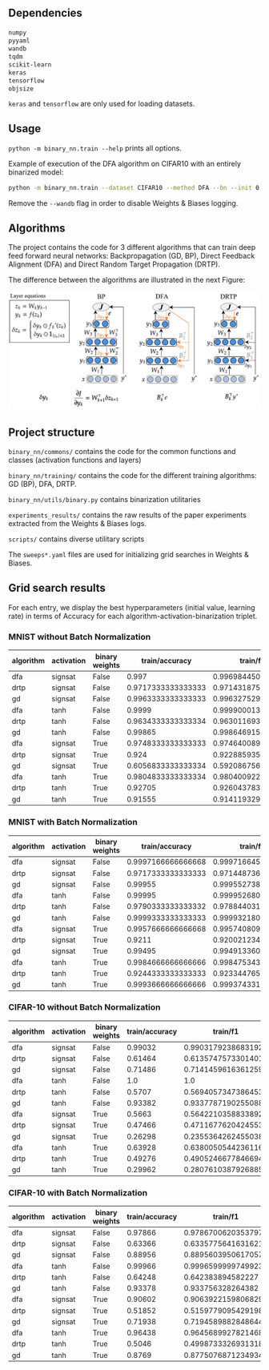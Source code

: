 ## Dependencies

```
numpy
pyyaml
wandb
tqdm
scikit-learn
keras
tensorflow
objsize
```

`keras` and `tensorflow` are only used for loading datasets.

## Usage

`python -m binary_nn.train --help` prints all options.

Example of execution of the DFA algorithm on CIFAR10 with an entirely binarized model:

```sh
python -m binary_nn.train --dataset CIFAR10 --method DFA --bn --init 0.001 --lr 0.0001 --hidden-act signsat -v -b 128 --epochs 100 --hidden 700,500,300,200 --binarize --weight-clipping 1 --wandb --run-name auto
```

Remove the `--wandb` flag in order to disable Weights & Biases logging.


## Algorithms

The project contains the code for 3 different algorithms that can train deep feed forward neural networks:
Backpropagation (GD, BP), Direct Feedback Alignment (DFA) and Direct Random Target Propagation (DRTP).

The difference between the algorithms are illustrated in the next Figure:

![algorithms](figures/algorithms_diagram_bp_dfa_drtp.png)


## Project structure

`binary_nn/commons/` contains the code for the common functions and classes (activation functions and layers)

`binary_nn/training/` contains the code for the different training algorithms: GD (BP), DFA, DRTP.

`binary_nn/utils/binary.py` contains binarization utilitaries

`experiments_results/` contains the raw results of the paper experiments extracted from the Weights & Biases logs.

`scripts/` contains diverse utilitary scripts

The `sweeps*.yaml` files are used for initializing grid searches in Weights & Biases.

## Grid search results

For each entry, we display the best hyperparameters (initial value, learning rate) in terms of Accuracy for each algorithm-activation-binarization triplet.

### MNIST without Batch Normalization

| algorithm | activation | binary weights | train/accuracy     | train/f1           | train/precision    | initial value | learning rate | test/accuracy | test/precision     | test/f1            |
|-----------|------------|----------------|--------------------|--------------------|--------------------|---------------|---------------|---------------|--------------------|--------------------|
| dfa       | signsat    | False          | 0.997              | 0.9969844500460621 | 0.996989228825991  | 0.1           | 1.0E-4        | 0.9676        | 0.9672524730093514 | 0.9672354435876253 |
| drtp      | signsat    | False          | 0.9717333333333333 | 0.9714318751413084 | 0.9714287251137501 | 0.1           | 1.0E-4        | 0.9514        | 0.9509186929973443 | 0.9507812074877379 |
| gd        | signsat    | False          | 0.9963333333333333 | 0.9963275297713461 | 0.9963354805992418 | 0.1           | 1.0E-4        | 0.9706        | 0.970454920759282  | 0.9703631066220486 |
| dfa       | tanh       | False          | 0.9999             | 0.9999000130479262 | 0.9999012372043875 | 0.001         | 1.0E-4        | 0.9708        | 0.9704461067060386 | 0.9704379411778568 |
| drtp      | tanh       | False          | 0.9634333333333334 | 0.9630116931133526 | 0.9629777032727642 | 0.001         | 1.0E-4        | 0.9485        | 0.9478478215862027 | 0.9477435960727849 |
| gd        | tanh       | False          | 0.99865            | 0.998646915964178  | 0.9986522863500579 | 0.1           | 1.0E-4        | 0.9811        | 0.9809354698488241 | 0.9808808737504251 |
| dfa       | signsat    | True           | 0.9748333333333333 | 0.9746400891586345 | 0.9746849966805973 | 0.001         | 1.0E-6        | 0.9577        | 0.9573247146551489 | 0.9572748522371743 |
| drtp      | signsat    | True           | 0.924              | 0.9228859352938183 | 0.9229812391356358 | 0.001         | 1.0E-5        | 0.9214        | 0.920432763806558  | 0.9201458162969134 |
| gd        | signsat    | True           | 0.6056833333333334 | 0.5920867565107436 | 0.5921193952058448 | 0.1           | 1.0E-6        | 0.6041        | 0.590221026633945  | 0.5901464260881832 |
| dfa       | tanh       | True           | 0.9804833333333334 | 0.9804009228369706 | 0.9804226214273516 | 0.1           | 1.0E-4        | 0.9641        | 0.9637286940560396 | 0.9637697277457123 |
| drtp      | tanh       | True           | 0.92705            | 0.9260437835428099 | 0.9261424571352463 | 0.001         | 1.0E-5        | 0.9239        | 0.9232291526386962 | 0.922775903385771  |
| gd        | tanh       | True           | 0.91555            | 0.9141193290748099 | 0.9149955905400764 | 0.1           | 1.0E-4        | 0.9096        | 0.9088338730847585 | 0.9078653414472955 |


### MNIST with Batch Normalization

| algorithm | activation | binary weights | train/accuracy     | train/f1           | train/precision    | initial value | learning rate | test/accuracy | test/precision     | test/f1            |
|-----------|------------|----------------|--------------------|--------------------|--------------------|---------------|---------------|---------------|--------------------|--------------------|
| dfa       | signsat    | False          | 0.9997166666666668 | 0.9997166458176552 | 0.9997104173846694 | 0.1           | 1.0E-4        | 0.9732        | 0.9729597484097248 | 0.9729815987663208 |
| drtp      | signsat    | False          | 0.9717333333333333 | 0.9714487362645429 | 0.9713799147983068 | 0.001         | 1.0E-4        | 0.953         | 0.9522640953865091 | 0.952305609108538  |
| gd        | signsat    | False          | 0.99955            | 0.9995527389864403 | 0.9995529356470229 | 0.001         | 1.0E-5        | 0.9826        | 0.982594442906023  | 0.9824757104977533 |
| dfa       | tanh       | False          | 0.99995            | 0.9999526808579209 | 0.9999555226093403 | 0.1           | 1.0E-4        | 0.9758        | 0.9756101075271658 | 0.975587675824381  |
| drtp      | tanh       | False          | 0.9790333333333332 | 0.9788440317719052 | 0.9788143043763512 | 0.001         | 1.0E-4        | 0.9559        | 0.9553004341660796 | 0.9553180023595542 |
| gd        | tanh       | False          | 0.9999333333333333 | 0.9999321803805034 | 0.9999338341976998 | 0.001         | 1.0E-5        | 0.9856        | 0.9857030866978735 | 0.9855371824535206 |
| dfa       | signsat    | True           | 0.9957666666666668 | 0.995740809069057  | 0.995766210865252  | 0.001         | 1.0E-4        | 0.9743        | 0.9741883913270784 | 0.9740942980554635 |
| drtp      | signsat    | True           | 0.9211             | 0.9200212345490966 | 0.9201101625361467 | 0.1           | 1.0E-4        | 0.9216        | 0.9207933493160236 | 0.9204248237032896 |
| gd        | signsat    | True           | 0.99495            | 0.9949133605826674 | 0.9949066357549275 | 0.001         | 1.0E-4        | 0.9709        | 0.9705511135735816 | 0.9705789864759394 |
| dfa       | tanh       | True           | 0.9984666666666666 | 0.9984753433612722 | 0.9985001528990616 | 0.001         | 1.0E-4        | 0.9754        | 0.975358819221405  | 0.9751481180620636 |
| drtp      | tanh       | True           | 0.9244333333333333 | 0.923344765572119  | 0.9239901883987001 | 0.001         | 1.0E-4        | 0.9227        | 0.9220601198909341 | 0.9213970168046884 |
| gd        | tanh       | True           | 0.9993666666666666 | 0.9993743312043094 | 0.9993771481996374 | 0.001         | 1.0E-4        | 0.9807        | 0.980651760818879  | 0.9805629177088704 |


### CIFAR-10 without Batch Normalization

| algorithm | activation | binary weights | train/accuracy | train/f1            | train/precision     | initial value | learning rate | test/accuracy | test/precision      | test/f1             |
|-----------|------------|----------------|----------------|---------------------|---------------------|---------------|---------------|---------------|---------------------|---------------------|
| dfa       | signsat    | False          | 0.99032        | 0.9903179238683192  | 0.990321708618812   | 0.001         | 1.0E-4        | 0.4236        | 0.4225781937349783  | 0.4226655070419768  |
| drtp      | signsat    | False          | 0.61464        | 0.6135747573301401  | 0.615816499442761   | 0.001         | 1.0E-4        | 0.438         | 0.4374655215768242  | 0.4364525477718561  |
| gd        | signsat    | False          | 0.71486        | 0.7141459616361259  | 0.7144805195412388  | 0.1           | 1.0E-4        | 0.4328        | 0.42989757613108504 | 0.42968920471419986 |
| dfa       | tanh       | False          | 1.0            | 1.0                 | 1.0                 | 0.001         | 1.0E-4        | 0.4335        | 0.43419148021938236 | 0.4335536626686528  |
| drtp      | tanh       | False          | 0.5707         | 0.5694057347386453  | 0.5713355508510267  | 0.001         | 1.0E-4        | 0.4474        | 0.4471945626387206  | 0.4459380849624238  |
| gd        | tanh       | False          | 0.93382        | 0.9337787190255088  | 0.9339066717850696  | 0.1           | 1.0E-4        | 0.4484        | 0.44669170385901297 | 0.4468559453559928  |
| dfa       | signsat    | True           | 0.5663         | 0.5642210358833892  | 0.5646039433685012  | 0.001         | 1.0E-6        | 0.4577        | 0.4533477704613896  | 0.4545228172283771  |
| drtp      | signsat    | True           | 0.47466        | 0.4711677620424553  | 0.47228723088143776 | 0.001         | 1.0E-5        | 0.4246        | 0.42138469546297486 | 0.42047643826584286 |
| gd        | signsat    | True           | 0.26298        | 0.2355364262455038  | 0.25158855246508105 | 0.1           | 1.0E-5        | 0.2681        | 0.25523747035317385 | 0.23893727380024926 |
| dfa       | tanh       | True           | 0.63928        | 0.6380050544236116  | 0.6416246725469728  | 0.1           | 1.0E-4        | 0.4304        | 0.4294152667358663  | 0.4278452445165355  |
| drtp      | tanh       | True           | 0.49276        | 0.4905246677846694  | 0.49082186281940887 | 0.001         | 1.0E-5        | 0.4331        | 0.4305412524100478  | 0.4306630465201475  |
| gd        | tanh       | True           | 0.29962        | 0.28076103879268854 | 0.3019480676221184  | 0.1           | 1.0E-5        | 0.2902        | 0.2868005317854075  | 0.2701234665900463  |


### CIFAR-10 with Batch Normalization

| algorithm | activation | binary weights | train/accuracy | train/f1            | train/precision    | initial value | learning rate | test/accuracy | test/precision      | test/f1             |
|-----------|------------|----------------|----------------|---------------------|--------------------|---------------|---------------|---------------|---------------------|---------------------|
| dfa       | signsat    | False          | 0.97866        | 0.9786700620353797  | 0.9787012958998972 | 0.1           | 1.0E-4        | 0.4714        | 0.4731069094895768  | 0.472063635986468   |
| drtp      | signsat    | False          | 0.63366        | 0.6335775641631621  | 0.6396037645735577 | 0.001         | 1.0E-4        | 0.4422        | 0.4476453308585276  | 0.442027079628834   |
| gd        | signsat    | False          | 0.88956        | 0.8895603950617057  | 0.8898121099984433 | 0.001         | 1.0E-4        | 0.4784        | 0.47712672335112627 | 0.4775096805653206  |
| dfa       | tanh       | False          | 0.99966        | 0.9996599999749923  | 0.9996600799455926 | 0.1           | 1.0E-4        | 0.4997        | 0.5005693745752565  | 0.49945851232686056 |
| drtp      | tanh       | False          | 0.64248        | 0.642383894582227   | 0.648358418827772  | 0.001         | 1.0E-4        | 0.4398        | 0.4453188855222402  | 0.43969230708647655 |
| gd        | tanh       | False          | 0.93378        | 0.933756328264382   | 0.9338460735562422 | 0.1           | 1.0E-4        | 0.4544        | 0.4541144960188011  | 0.4532673679512452  |
| dfa       | signsat    | True           | 0.90602        | 0.9063922159806829  | 0.9092612342342443 | 0.001         | 1.0E-4        | 0.49          | 0.4931691699638484  | 0.4896315734269242  |
| drtp      | signsat    | True           | 0.51852        | 0.5159779095429198  | 0.5197300635663875 | 0.001         | 1.0E-4        | 0.4485        | 0.4488233491063247  | 0.44514909991521445 |
| gd        | signsat    | True           | 0.71938        | 0.7194589882848644  | 0.7210107562289872 | 0.001         | 1.0E-4        | 0.4671        | 0.4696131142007481  | 0.46730757764772274 |
| dfa       | tanh       | True           | 0.96438        | 0.9645689927821468  | 0.9654740926733718 | 0.001         | 1.0E-4        | 0.5067        | 0.5107415702494549  | 0.5065686874771227  |
| drtp      | tanh       | True           | 0.5046         | 0.49987333269313183 | 0.5100642410710792 | 0.001         | 1.0E-4        | 0.4447        | 0.4484760211525467  | 0.44039365661658725 |
| gd        | tanh       | True           | 0.8769         | 0.8775076871234934  | 0.8793582105001988 | 0.001         | 1.0E-4        | 0.5107        | 0.5167032061984713  | 0.5116552605884974  |